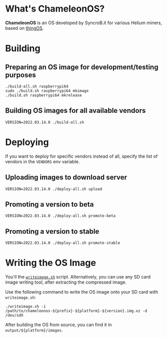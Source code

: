 # What's ChameleonOS?

**ChameleonOS** is an OS developed by SyncroB.it for various Helium miners, based on [thingOS](https://github.com/ccrisan/thingos).

# Building

## Preparing an OS image for development/testing purposes

    ./build-all.sh raspberrypi64
    sudo ./build.sh raspberrypi64 mkimage
    ./build.sh raspberrypi64 mkrelease

## Building OS images for all available vendors

    VERSION=2022.03.14.0 ./build-all.sh

# Deploying

If you want to deploy for specific vendors instead of all, specify the list of vendors in the `VENDORS` env variable.

## Uploading images to download server

    VERSION=2022.03.14.0 ./deploy-all.sh upload
    
## Promoting a version to beta

    VERSION=2022.03.14.0 ./deploy-all.sh promote-beta

## Promoting a version to stable

    VERSION=2022.03.14.0 ./deploy-all.sh promote-stable

# Writing the OS Image

You'll the [`writeimage.sh`](https://github.com/syncrobit/chameleonos/blob/main/writeimage.sh) script. Alternatively, you can use any SD card image writing tool, after extracting the compressed image.

Use the following command to write the OS image onto your SD card with `writeimage.sh`:

    ./writeimage.sh -i /path/to/chameleonos-${prefix}-${platform}-${version}.img.xz -d /dev/sdX

After building the OS from source, you can find it in `output/${platform}/images`.
